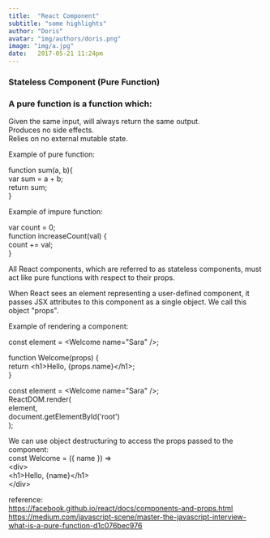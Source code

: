 ```yaml
---
title:  "React Component"
subtitle: "some highlights"
author: "Doris"
avatar: "img/authors/doris.png"
image: "img/a.jpg"
date:   2017-05-21 11:24pm
---
```


### Stateless Component (Pure Function)  


### A pure function is a function which:  

Given the same input, will always return the same output.  
Produces no side effects.  
Relies on no external mutable state.  

Example of pure function:  

function sum(a, b){  
	var sum = a + b;  
	return sum;  
}  

Example of impure function:  
  
var count = 0;  
function increaseCount(val) {  
    count += val;  
}  


All React components, which are referred to as stateless components, must act like pure functions with respect to their props.  

When React sees an element representing a user-defined component, it passes JSX attributes to this component as a single object. We call this object "props".  

Example of rendering a component:  

const element = &lt;Welcome name="Sara" /&gt;;  


function Welcome(props) {  
  return &lt;h1&gt;Hello, {props.name}&lt;/h1&gt;;  
}  

const element = &lt;Welcome name="Sara" /&gt;;  
ReactDOM.render(  
  element,  
  document.getElementById('root')  
);  


We can use object destructuring to access the props passed to the component:  
const Welcome = ({ name }) =>  
  &lt;div&gt;  
    &lt;h1&gt;Hello, {name}&lt;/h1&gt;  
  &lt;/div&gt;  


reference:  
https://facebook.github.io/react/docs/components-and-props.html  
https://medium.com/javascript-scene/master-the-javascript-interview-what-is-a-pure-function-d1c076bec976


